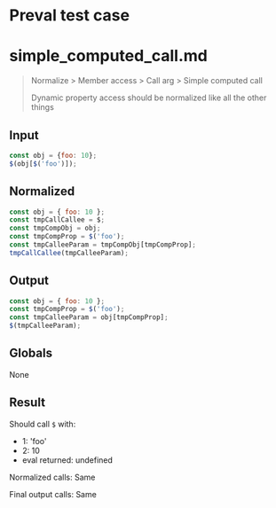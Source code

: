# Preval test case

# simple_computed_call.md

> Normalize > Member access > Call arg > Simple computed call
>
> Dynamic property access should be normalized like all the other things

## Input

`````js filename=intro
const obj = {foo: 10};
$(obj[$('foo')]);
`````

## Normalized

`````js filename=intro
const obj = { foo: 10 };
const tmpCallCallee = $;
const tmpCompObj = obj;
const tmpCompProp = $('foo');
const tmpCalleeParam = tmpCompObj[tmpCompProp];
tmpCallCallee(tmpCalleeParam);
`````

## Output

`````js filename=intro
const obj = { foo: 10 };
const tmpCompProp = $('foo');
const tmpCalleeParam = obj[tmpCompProp];
$(tmpCalleeParam);
`````

## Globals

None

## Result

Should call `$` with:
 - 1: 'foo'
 - 2: 10
 - eval returned: undefined

Normalized calls: Same

Final output calls: Same
